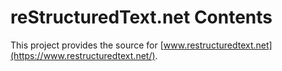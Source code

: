 reStructuredText.net Contents
=============================

This project provides the source for [www.restructuredtext.net](https://www.restructuredtext.net/).